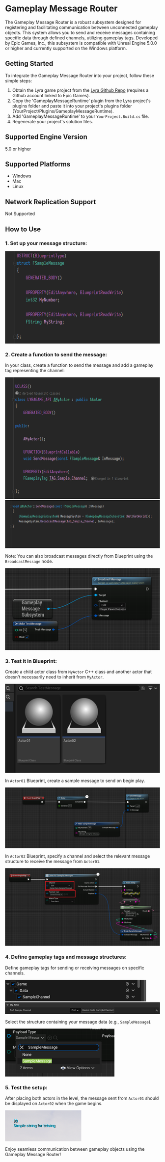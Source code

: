 # Gameplay Message Router

The Gameplay Message Router is a robust subsystem designed for registering and facilitating communication between unconnected gameplay objects. This system allows you to send and receive messages containing specific data through defined channels, utilizing gameplay tags. Developed by Epic Games, Inc., this subsystem is compatible with Unreal Engine 5.0.0 or higher and currently supported on the Windows platform.

## Getting Started

To integrate the Gameplay Message Router into your project, follow these simple steps:

1. Obtain the Lyra game project from the [Lyra Github Repo](https://github.com/EpicGames/UnrealEngine/tree/ue5-main/Samples/Games/Lyra) (requires a Github account linked to Epic Games).
2. Copy the 'GameplayMessageRuntime' plugin from the Lyra project's plugins folder and paste it into your project's plugins folder (YourProject/Plugins/GameplayMessageRuntime).
3. Add 'GameplayMessageRuntime' to your `YourProject.Build.cs` file.
4. Regenerate your project's solution files.

## Supported Engine Version

5.0 or higher

## Supported Platforms

- Windows
- Mac
- Linux

## Network Replication Support

Not Supported

## How to Use

### 1. Set up your message structure:

![Message Structure](/Docs/Capture01.PNG)

### 2. Create a function to send the message:

In your class, create a function to send the message and add a gameplay tag representing the channel:

![Send Message](/Docs/Capture02.PNG)
![Channel Tag](/Docs/Capture03.PNG)

Note: You can also broadcast messages directly from Blueprint using the `BroadcastMessage` node.

![Broadcast Message](/Docs/BP_Capture01.png)

### 3. Test it in Blueprint:

Create a child actor class from `MyActor` C++ class and another actor that doesn't necessarily need to inherit from `MyActor`.

![Actor Classes](/Docs/Capture04.PNG)

In `Actor01` Blueprint, create a sample message to send on begin play.

![Actor01 Blueprint](/Docs/Capture05.PNG)

In `Actor02` Blueprint, specify a channel and select the relevant message structure to receive the message from `Actor01`.

![Actor02 Blueprint](/Docs/Capture06.PNG)

### 4. Define gameplay tags and message structures:

Define gameplay tags for sending or receiving messages on specific channels.

![Gameplay Tags](/Docs/Capture07.PNG)
![Gameplay Tags](/Docs/Capture08.PNG)

Select the structure containing your message data (e.g., `SampleMessage`).

![Message Structure](/Docs/Capture09.PNG)

### 5. Test the setup:

After placing both actors in the level, the message sent from `Actor01` should be displayed on `Actor02` when the game begins.

![Gameplay Test](/Docs/Capture10.PNG)

Enjoy seamless communication between gameplay objects using the Gameplay Message Router!

